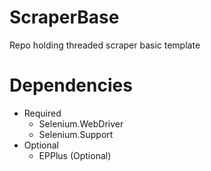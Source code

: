 # ScraperBase
Repo holding threaded scraper basic template

# Dependencies
* Required
	* Selenium.WebDriver
	* Selenium.Support
* Optional 
	* EPPlus (Optional)


